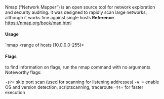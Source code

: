 Nmap (“Network Mapper”) is an open source tool for network exploration and security auditing. It was designed to rapidly scan large networks, although it works fine against single hosts
**Reference**
https://nmap.org/book/man.html
#### Usage
`nmap <range of hosts (10.0.0.0-255)>

#### Flags
to find information on flags, run the nmap command with no arguments. Noteworthy flags:

`-sP`= skip port scan (used for scanning for listening addresses)
`-A `= enable OS and version detection, scriptscanning, traceroute
`-T4`= for faster execution